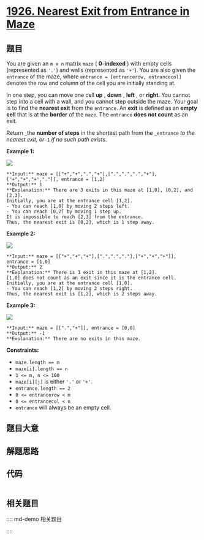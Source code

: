 # [1926. Nearest Exit from Entrance in Maze](https://leetcode.com/problems/nearest-exit-from-entrance-in-maze)

## 题目

You are given an `m x n` matrix `maze` ( **0-indexed** ) with empty cells
(represented as `'.'`) and walls (represented as `'+'`). You are also given
the `entrance` of the maze, where `entrance = [entrancerow, entrancecol]`
denotes the row and column of the cell you are initially standing at.

In one step, you can move one cell **up** , **down** , **left** , or
**right**. You cannot step into a cell with a wall, and you cannot step
outside the maze. Your goal is to find the **nearest exit** from the
`entrance`. An **exit** is defined as an **empty cell** that is at the
**border** of the `maze`. The `entrance` **does not count** as an exit.

Return _the **number of steps** in the shortest path from the _`entrance` _to
the nearest exit, or_`-1` _if no such path exists_.



**Example 1:**

![](https://assets.leetcode.com/uploads/2021/06/04/nearest1-grid.jpg)

    
    
    **Input:** maze = [["+","+",".","+"],[".",".",".","+"],["+","+","+","."]], entrance = [1,2]
    **Output:** 1
    **Explanation:** There are 3 exits in this maze at [1,0], [0,2], and [2,3].
    Initially, you are at the entrance cell [1,2].
    - You can reach [1,0] by moving 2 steps left.
    - You can reach [0,2] by moving 1 step up.
    It is impossible to reach [2,3] from the entrance.
    Thus, the nearest exit is [0,2], which is 1 step away.
    

**Example 2:**

![](https://assets.leetcode.com/uploads/2021/06/04/nearesr2-grid.jpg)

    
    
    **Input:** maze = [["+","+","+"],[".",".","."],["+","+","+"]], entrance = [1,0]
    **Output:** 2
    **Explanation:** There is 1 exit in this maze at [1,2].
    [1,0] does not count as an exit since it is the entrance cell.
    Initially, you are at the entrance cell [1,0].
    - You can reach [1,2] by moving 2 steps right.
    Thus, the nearest exit is [1,2], which is 2 steps away.
    

**Example 3:**

![](https://assets.leetcode.com/uploads/2021/06/04/nearest3-grid.jpg)

    
    
    **Input:** maze = [[".","+"]], entrance = [0,0]
    **Output:** -1
    **Explanation:** There are no exits in this maze.
    



**Constraints:**

  * `maze.length == m`
  * `maze[i].length == n`
  * `1 <= m, n <= 100`
  * `maze[i][j]` is either `'.'` or `'+'`.
  * `entrance.length == 2`
  * `0 <= entrancerow < m`
  * `0 <= entrancecol < n`
  * `entrance` will always be an empty cell.


## 题目大意

## 解题思路

## 代码

```javascript

```

## 相关题目

:::: md-demo 相关题目

::::
